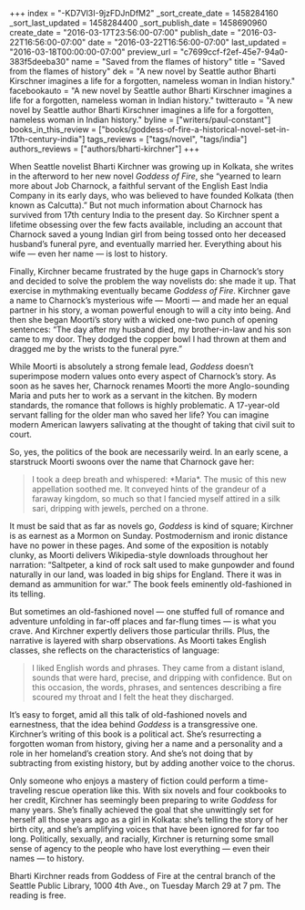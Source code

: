 +++
index = "-KD7Vl3I-9jzFDJnDfM2"
_sort_create_date = 1458284160
_sort_last_updated = 1458284400
_sort_publish_date = 1458690960
create_date = "2016-03-17T23:56:00-07:00"
publish_date = "2016-03-22T16:56:00-07:00"
date = "2016-03-22T16:56:00-07:00"
last_updated = "2016-03-18T00:00:00-07:00"
preview_url = "c7699ccf-f2ef-45e7-94a0-383f5deeba30"
name = "Saved from the flames of history"
title = "Saved from the flames of history"
dek = "A new novel by Seattle author Bharti Kirschner imagines a life for a forgotten, nameless woman in Indian history."
facebookauto = "A new novel by Seattle author Bharti Kirschner imagines a life for a forgotten, nameless woman in Indian history."
twitterauto = "A new novel by Seattle author Bharti Kirschner imagines a life for a forgotten, nameless woman in Indian history."
byline = ["writers/paul-constant"]
books_in_this_review = ["books/goddess-of-fire-a-historical-novel-set-in-17th-century-india"]
tags_reviews = ["tags/novel", "tags/india"]
authors_reviews = ["authors/bharti-kirchner"]
+++

When Seattle novelist Bharti Kirchner was growing up in Kolkata, she writes in the afterword to her new novel *Goddess of Fire*, she “yearned to learn more about Job Charnock, a faithful servant of the English East India Company in its early days, who was believed to have founded Kolkata (then known as Calcutta).” But not much information about Charnock has survived from 17th century India to the present day. So Kirchner spent a lifetime obsessing over the few facts available, including an account that Charnock saved a young Indian girl from being tossed onto her deceased husband’s funeral pyre, and eventually married her. Everything about his wife — even her name — is lost to history.

Finally, Kirchner became frustrated by the huge gaps in Charnock’s story and decided to solve the problem the way novelists do: she made it up. That exercise in mythmaking eventually became *Goddess of Fire*. Kirchner gave a name to Charnock’s mysterious wife — Moorti — and made her an equal partner in his story, a woman powerful enough to will a city into being. And then she began Moorti’s story with a wicked one-two punch of opening sentences: “The day after my husband died, my brother-in-law and his son came to my door. They dodged the copper bowl I had thrown at them and dragged me by the wrists to the funeral pyre.”

While Moorti is absolutely a strong female lead, *Goddess* doesn’t superimpose modern values onto every aspect of Charnock’s story. As soon as he saves her, Charnock renames Moorti the more Anglo-sounding Maria and puts her to work as a servant in the kitchen. By modern standards, the romance that follows is highly problematic. A 17-year-old servant falling for the older man who saved her life? You can imagine modern American lawyers salivating at the thought of taking that civil suit to court.

So, yes, the politics of the book are necessarily weird. In an early scene, a starstruck Moorti swoons over the name that Charnock gave her: 

<blockquote>I took a deep breath and whispered: *Maria*. The music of this new appellation soothed me. It conveyed hints of the grandeur of a faraway kingdom, so much so that I fancied myself attired in a silk sari, dripping with jewels, perched on a throne.</blockquote>

It must be said that as far as novels go, *Goddess* is kind of square; Kirchner is as earnest as a Mormon on Sunday. Postmodernism and ironic distance have no power in these pages. And some of the exposition is notably clunky, as Moorti delivers Wikipedia-style downloads throughout her narration: “Saltpeter, a kind of rock salt used to make gunpowder and found naturally in our land, was loaded in big ships for England. There it was in demand as ammunition for war.” The book feels eminently old-fashioned in its telling.

But sometimes an old-fashioned novel — one stuffed full of romance and adventure unfolding in far-off places and far-flung times — is what you crave. And Kirchner expertly delivers those particular thrills. Plus, the narrative is layered with sharp observations. As Moorti takes English classes, she reflects on the characteristics of language:

<blockquote>I liked English words and phrases. They came from a distant island, sounds that were hard, precise, and dripping with confidence. But on this occasion, the words, phrases, and sentences describing a fire scoured my throat and I felt the heat they discharged.</blockquote>

It’s easy to forget, amid all this talk of old-fashioned novels and earnestness, that the idea behind *Goddess* is a transgressive one. Kirchner’s writing of this book is a political act. She’s resurrecting a forgotten woman from history, giving her a name and a personality and a role in her homeland’s creation story. And she’s not doing that by subtracting from existing history, but by adding another voice to the chorus.

Only someone who enjoys a mastery of fiction could perform a time-traveling rescue operation like this. With six novels and four cookbooks to her credit, Kirchner has seemingly been preparing to write *Goddess* for many years. She’s finally achieved the goal that she unwittingly set for herself all those years ago as a girl in Kolkata: she’s telling the story of her birth city, and she’s amplifying voices that have been ignored for far too long. Politically, sexually, and racially, Kirchner is returning some small sense of agency to the people who have lost everything — even their names — to history.

<p class = "footer">Bharti Kirchner reads from Goddess of Fire at the central branch of the Seattle Public Library, 1000 4th Ave., on Tuesday March 29 at 7 pm. The reading is free.</p> 
